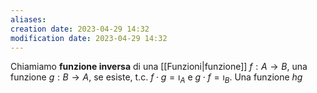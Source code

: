 ```yaml
---
aliases: 
creation date: 2023-04-29 14:32
modification date: 2023-04-29 14:32
---
```


Chiamiamo **funzione inversa** di una [[Funzioni|funzione]] $f : A \to B$, una funzione $g : B \to A$, se esiste, t.c. $f \cdot g = \imath_{A}$ e $g \cdot f = \imath_{B}$.
Una funzione $hg$



